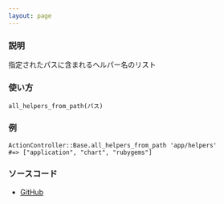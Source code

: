 ```yaml
---
layout: page
---
```


### 説明

指定されたパスに含まれるヘルパー名のリスト

### 使い方

    all_helpers_from_path(パス)

### 例

    ActionController::Base.all_helpers_from_path 'app/helpers'
    #=> ["application", "chart", "rubygems"]

### ソースコード

-   [GitHub](https://github.com/rails/rails/blob/984c3ef2775781d47efa9f541ce570daa2434a80/actionpack/lib/action_controller/metal/helpers.rb#L111)
